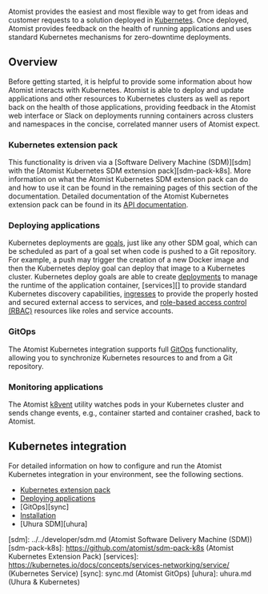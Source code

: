 Atomist provides the easiest and most flexible way to get from ideas
and customer requests to a solution deployed in
[Kubernetes][kubernetes].  Once deployed, Atomist provides feedback on
the health of running applications and uses standard Kubernetes
mechanisms for zero-downtime deployments.

## Overview

Before getting started, it is helpful to provide some information
about how Atomist interacts with Kubernetes.  Atomist is able to
deploy and update applications and other resources to Kubernetes
clusters as well as report back on the health of those applications,
providing feedback in the Atomist web interface or Slack on
deployments running containers across clusters and namespaces in the
concise, correlated manner users of Atomist expect.

### Kubernetes extension pack

This functionality is driven via a [Software Delivery Machine
(SDM)][sdm] with the [Atomist Kubernetes SDM extension
pack][sdm-pack-k8s].  More information on what the Atomist Kubernetes
SDM extension pack can do and how to use it can be found in the
remaining pages of this section of the documentation.  Detailed
documentation of the Atomist Kubernetes extension pack can be found in
its [API documentation][api].

### Deploying applications

Kubernetes deployments are [goals][], just like any other SDM goal,
which can be scheduled as part of a goal set when code is pushed to a
Git repository.  For example, a push may trigger the creation of a new
Docker image and then the Kubernetes deploy goal can deploy that image
to a Kubernetes cluster.  Kubernetes deploy goals are able to create
[deployments][] to manage the runtime of the application container,
[services][] to provide standard Kubernetes discovery capabilities,
[ingresses][] to provide the properly hosted and secured external
access to services, and [role-based access control (RBAC)][rbac]
resources like roles and service accounts.

### GitOps

The Atomist Kubernetes integration supports full [GitOps][gitops]
functionality, allowing you to synchronize Kubernetes resources to and
from a Git repository.

### Monitoring applications

The Atomist [k8vent][] utility watches pods in your Kubernetes cluster
and sends change events, e.g., container started and container
crashed, back to Atomist.

## Kubernetes integration

For detailed information on how to configure and run the Atomist
Kubernetes integration in your environment, see the following
sections.

* [Kubernetes extension pack][k8s-pack]
* [Deploying applications][deploy]
* [GitOps][sync]
* [Installation][install]
* [Uhura SDM][uhura]

[api]: https://atomist.github.io/sdm-pack-k8s/ (Atomist Kubernetes Extension Pack API Documentation)
[deploy]: deploy.md (Kubernetes Deploy Goal)
[deployments]: https://kubernetes.io/docs/concepts/workloads/controllers/deployment/ (Kubernetes Deployment)
[gitops]: sync.md (Atomist GitOps)
[goals]: ../../developer/goal.md (SDM Goals)
[ingresses]: https://kubernetes.io/docs/concepts/services-networking/ingress/ (Kubernetes Ingress)
[install]: install.md (Installing Atomist Utilities in Kubernetes)
[k8s-pack]: pack.md (Atomist Kubernetes SDM extension pack)
[k8vent]: https://github.com/atomist/k8vent (Atomist k8vent)
[kubernetes]: https://kubernetes.io/ (Kubernetes)
[rbac]: https://kubernetes.io/docs/reference/access-authn-authz/rbac/ (Kubernetes RBAC)
[sdm]: ../../developer/sdm.md (Atomist Software Delivery Machine (SDM))
[sdm-pack-k8s]: https://github.com/atomist/sdm-pack-k8s (Atomist Kubernetes Extension Pack)
[services]: https://kubernetes.io/docs/concepts/services-networking/service/ (Kubernetes Service)
[sync]: sync.md (Atomist GitOps)
[uhura]: uhura.md (Uhura & Kubernetes)
